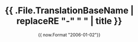 ---
title: '{{ .File.TranslationBaseName | replaceRE "-" " " | title }}'
tags:
date: '{{ now.Format "2006-01-02"}}'
categories:
draft: true
---